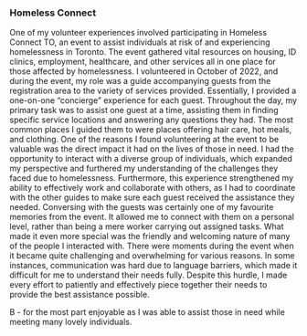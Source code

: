 ### Homeless Connect 

One of my volunteer experiences involved participating in Homeless Connect TO, an event to assist individuals at risk of and experiencing homelessness in Toronto. The event gathered vital resources on housing, ID clinics, employment, healthcare, and other services all in one place for those affected by homelessness. I volunteered in October of 2022, and during the event, my role was a guide accompanying guests from the registration area to the variety of services provided. Essentially, I provided a one-on-one “concierge” experience for each guest. Throughout the day, my primary task was to assist one guest at a time, assisting them in finding specific service locations and answering any questions they had. The most common places I guided them to were places offering hair care, hot meals, and clothing. One of the reasons I found volunteering at the event to be valuable was the direct impact it had on the lives of those in need. I had the opportunity to interact with a diverse group of individuals, which expanded my perspective and furthered my understanding of the challenges they faced due to homelessness. Furthermore, this experience strengthened my ability to effectively work and collaborate with others, as I had to coordinate with the other guides to make sure each guest received the assistance they needed. Conversing with the guests was certainly one of my favourite memories from the event. It allowed me to connect with them on a personal level, rather than being a mere worker carrying out assigned tasks. What made it even more special was the friendly and welcoming nature of many of the people I interacted with. There were moments during the event when it became quite challenging and overwhelming for various reasons. In some instances, communication was hard due to language barriers, which made it difficult for me to understand their needs fully. Despite this hurdle, I made every effort to patiently and effectively piece together their needs to provide the best assistance possible. 

B - for the most part enjoyable as I was able to assist those in need while meeting many lovely individuals.